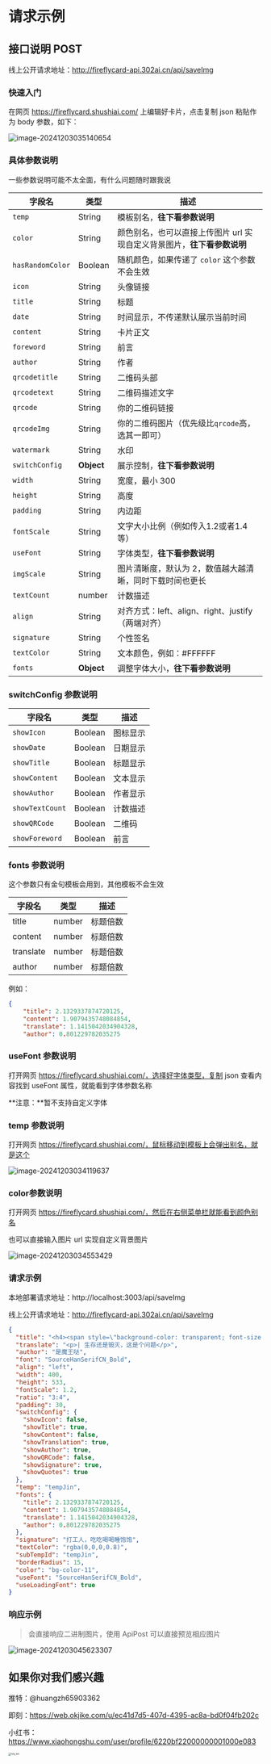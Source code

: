 # 请求示例

## 接口说明 POST 

线上公开请求地址：http://fireflycard-api.302ai.cn/api/saveImg

### 快速入门

在网页 https://fireflycard.shushiai.com/ 上编辑好卡片，点击复制 json 粘贴作为 body 参数，如下：

![image-20241203035140654](https://mrxc-1300093961.cos.ap-shanghai.myqcloud.com/mrxc-1300093961/typoratyporaimage-20241203035140654.png)

### 具体参数说明

一些参数说明可能不太全面，有什么问题随时跟我说

| 字段名           | 类型       | 描述                                                         |
| ---------------- | ---------- | ------------------------------------------------------------ |
| `temp`           | String     | 模板别名，**往下看参数说明**                                 |
| `color`          | String     | 颜色别名，也可以直接上传图片 url 实现自定义背景图片，**往下看参数说明** |
| `hasRandomColor` | Boolean    | 随机颜色，如果传递了 `color` 这个参数不会生效                |
| `icon`           | String     | 头像链接                                                     |
| `title`          | String     | 标题                                                         |
| `date`           | String     | 时间显示，不传递默认展示当前时间                             |
| `content`        | String     | 卡片正文                                                     |
| `foreword`       | String     | 前言                                                         |
| `author`         | String     | 作者                                                         |
| `qrcodetitle`    | String     | 二维码头部                                                   |
| `qrcodetext`     | String     | 二维码描述文字                                               |
| `qrcode`         | String     | 你的二维码链接                                               |
| `qrcodeImg`      | String     | 你的二维码图片（优先级比`qrcode`高，选其一即可）             |
| `watermark`      | String     | 水印                                                         |
| `switchConfig`   | **Object** | 展示控制，**往下看参数说明**                                 |
| `width`          | String     | 宽度，最小 300                                               |
| `height`         | String     | 高度                                                         |
| `padding`        | String     | 内边距                                                       |
| `fontScale`      | String     | 文字大小比例（例如传入1.2或者1.4等）                         |
| `useFont`        | String     | 字体类型，**往下看参数说明**                                 |
| `imgScale`       | String     | 图片清晰度，默认为 2，数值越大越清晰，同时下载时间也更长     |
| `textCount`      | number     | 计数描述                                                     |
| `align`          | String     | 对齐方式：left、align、right、justify（两端对齐）            |
| `signature`      | String     | 个性签名                                                     |
| `textColor`      | String     | 文本颜色，例如：#FFFFFF                                      |
| `fonts`          | **Object** | 调整字体大小，**往下看参数说明**                             |

### switchConfig 参数说明

| 字段名          | 类型    | 描述     |
| --------------- | ------- | -------- |
| `showIcon`      | Boolean | 图标显示 |
| `showDate`      | Boolean | 日期显示 |
| `showTitle`     | Boolean | 标题显示 |
| `showContent`   | Boolean | 文本显示 |
| `showAuthor`    | Boolean | 作者显示 |
| `showTextCount` | Boolean | 计数描述 |
| `showQRCode`    | Boolean | 二维码   |
| `showForeword`  | Boolean | 前言     |

### fonts 参数说明

这个参数只有金句模板会用到，其他模板不会生效

| 字段名    | 类型   | 描述     |
| --------- | ------ | -------- |
| title     | number | 标题倍数 |
| content   | number | 标题倍数 |
| translate | number | 标题倍数 |
| author    | number | 标题倍数 |

例如：

```json
{
    "title": 2.1329337874720125,
    "content": 1.9079435748084854,
    "translate": 1.1415042034904328,
    "author": 0.801229782035275

```

### useFont 参数说明

打开网页 https://fireflycard.shushiai.com/，选择好字体类型，复制 json 查看内容找到 useFont 属性，就能看到字体参数名称

**注意：**暂不支持自定义字体

### temp 参数说明

打开网页 https://fireflycard.shushiai.com/，鼠标移动到模板上会弹出别名，就是这个

![image-20241203034119637](https://mrxc-1300093961.cos.ap-shanghai.myqcloud.com/mrxc-1300093961/typoratyporaimage-20241203034119637.png)

### color参数说明

打开网页 https://fireflycard.shushiai.com/，然后在右侧菜单栏就能看到颜色别名

也可以直接输入图片 url 实现自定义背景图片

![image-20241203034553429](https://mrxc-1300093961.cos.ap-shanghai.myqcloud.com/mrxc-1300093961/typoratyporaimage-20241203034553429.png)

### 请求示例

本地部署请求地址：http://localhost:3003/api/saveImg

线上公开请求地址：http://fireflycard-api.302ai.cn/api/saveImg

```json
{
  "title": "<h4><span style=\"background-color: transparent; font-size: 61.4285px;\">一句封神</span><br></h4><div><p>名著金句</p></div>",
  "translate": "<p>| 生存还是毁灭，这是个问题</p>",
  "author": "是魔王哒",
  "font": "SourceHanSerifCN_Bold",
  "align": "left",
  "width": 400,
  "height": 533,
  "fontScale": 1.2,
  "ratio": "3:4",
  "padding": 30,
  "switchConfig": {
    "showIcon": false,
    "showTitle": true,
    "showContent": false,
    "showTranslation": true,
    "showAuthor": true,
    "showQRCode": false,
    "showSignature": true,
    "showQuotes": true
  },
  "temp": "tempJin",
  "fonts": {
    "title": 2.1329337874720125,
    "content": 1.9079435748084854,
    "translate": 1.1415042034904328,
    "author": 0.801229782035275
  },
  "signature": "打工人，吃吃喝喝睡饱饱",
  "textColor": "rgba(0,0,0,0.8)",
  "subTempId": "tempJin",
  "borderRadius": 15,
  "color": "bg-color-11",
  "useFont": "SourceHanSerifCN_Bold",
  "useLoadingFont": true
}
```

### 响应示例

> 会直接响应二进制图片，使用 ApiPost 可以直接预览相应图片

![image-20241203045623307](https://mrxc-1300093961.cos.ap-shanghai.myqcloud.com/mrxc-1300093961/typoratyporaimage-20241203045623307.png)

## 如果你对我们感兴趣

推特：@huangzh65903362

即刻：https://web.okjike.com/u/ec41d7d5-407d-4395-ac8a-bd0f04fb202c

小红书：https://www.xiaohongshu.com/user/profile/6220bf22000000001000e083

<img src="https://mrxc-1300093961.cos.ap-shanghai.myqcloud.com/mrxc-1300093961/typorahzy_wx.jpg" alt="hzy_wx" style="zoom: 33%;" />
